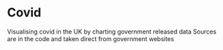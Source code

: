 # Covid
Visualising covid in the UK by charting government released data
Sources are in the code and taken direct from government websites

